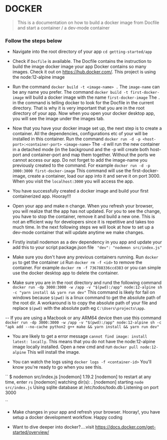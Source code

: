 # DOCKER 
> This is a documentation on how to build a docker image from Docfile and start a container / a dev-mode container

### Follow the steps below
- Navigate into the root directory of your app ```cd getting-started/app```

- Check if ```Docfile``` is available. The Docfile contains the instruction to build the image docker image your app Docker contains so many images. Check it out on https://hub.docker.com/. This project is using the node:12-alpine image

- Run the command ```docker build -t <image-name> .``` The ```image-name``` can be any name you prefer. The command ```docker build -t first-docker-image``` will build a docker image with the name ```first-docker-image``` The ```.``` in the command is telling docker to look for the Docfile in the current directory. That is why it is very important that you are in the root directory of your app. Now when you open your docker desktop app, you will see the image under the images tab.

- Now that you have your docker image set up, the next step is to create a container. All the dependencies, configurations etc of your will be installed in this container. Run the command ```docker run -d -p <host-port>:<container-port> <image-name>``` The ``-d`` will run the new container in a detached mode (in the background and the -p will create both host-port and container-port and map them together. Without the ports we cannot access our app. Do not forget to add the image-name you previously created to the command. For example ``docker run -d -p 3000:3000 first-docker-image`` This command will use the first-docker-image, create a container, load our app into it and serve it on port 3000. When you visit the ``localhost:3000`` you will access the app.

- You have successfully created a docker image and build your first containerized app. Hooray!!!

- Open your app and make n change. When you refresh your browser, you will realize that the app has not updated. For you to see the change, you have to stop the container, remove it and build a new one. This is not an efficient way for developers since it is repetitive and takes too much time. In the next following steps we will look at how to set up a dev-mode container that will update anytime we make changes.

- Firstly install nodemon as a dev dependency in you app and update your add this to your script package.json file `` "dev": "nodemon src/index.js"``


- Make sure you don't have any previous containers running. Run ``docker ps`` to get the container ``id`` Run ``docker rm -f <id>`` to remove the container. For example ``docker rm -f 736788336ccd383`` or you can simple use the docker desktop app to delete the container.

- Make sure you are in the root directory and rund the following command ``docker run -dp 3000:3000 -w /app -v "$(pwd):/app" node:12-alpine sh -c "yarn install && yarn run dev"`` This command is likely for fail on windows because ``$(pwd)`` is a linux command to get the absolute path of the root dir. A workaround is to copy the absolute path of your file and replace ``$(pwd)`` with the absolute path eg ``C:\Users\projects\app``. 

-- If you are using a Macbook or any ARM64 device then use this command ``docker run -dp 3000:3000 -w /app -v "$(pwd):/app" node:12-alpine sh -c "apk add --no-cache python2 g++ make && yarn install && yarn run dev"``

- You are likely to get a error message ``cannot find image: install latest: locally``. This means that you do not have the node:12-alpine image locally installed. Open a new cmd and run ``docker pull node:12-alpine`` This will install the image.

- You can watch the logs using ``docker logs -f <container-id>`` You'll know you're ready to go when you see this.

``
    $ nodemon src/index.js
    [nodemon] 1.19.2
    [nodemon] to restart at any time, enter `rs`
    [nodemon] watching dir(s): *.*
    [nodemon] starting `node src/index.js`
    Using sqlite database at /etc/todos/todo.db
    Listening on port 3000

``

- Make changes in your app and refresh your browser. Hooray!, you have setup a docker development workflow. Happy coding

- Want to dive deeper into docker?....visit https://docs.docker.com/get-started/overview/